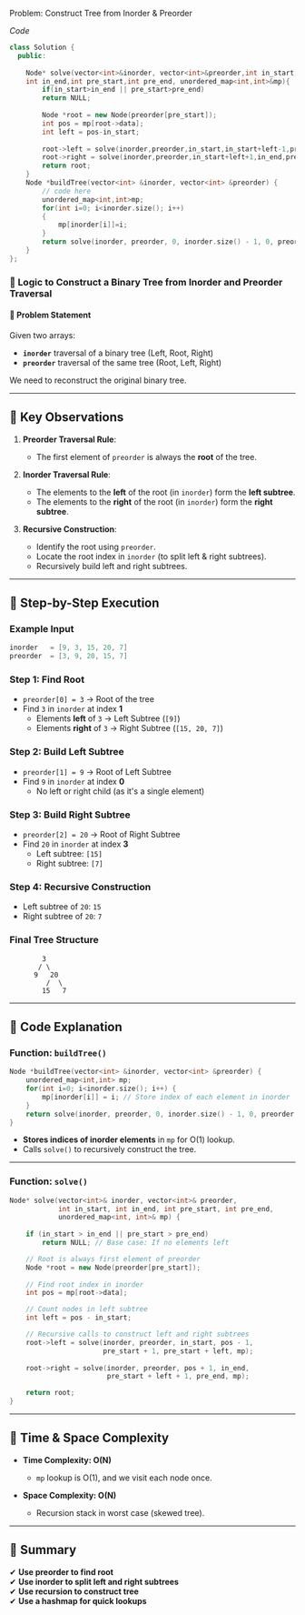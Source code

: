 Problem: Construct Tree from Inorder & Preorder


*Code*

```c++
class Solution {
  public:
  
    Node* solve(vector<int>&inorder, vector<int>&preorder,int in_start,
    int in_end,int pre_start,int pre_end, unordered_map<int,int>&mp){
        if(in_start>in_end || pre_start>pre_end) 
        return NULL;
        
        Node *root = new Node(preorder[pre_start]);    
        int pos = mp[root->data];
        int left = pos-in_start;
        
        root->left = solve(inorder,preorder,in_start,in_start+left-1,pre_start+1,pre_start+left,mp);
        root->right = solve(inorder,preorder,in_start+left+1,in_end,pre_start+left+1,pre_end,mp);
        return root;
    }
    Node *buildTree(vector<int> &inorder, vector<int> &preorder) {
        // code here
        unordered_map<int,int>mp;
        for(int i=0; i<inorder.size(); i++)
        {
            mp[inorder[i]]=i;
        }
        return solve(inorder, preorder, 0, inorder.size() - 1, 0, preorder.size() - 1, mp);
    }
};
```
### **🔹 Logic to Construct a Binary Tree from Inorder and Preorder Traversal**

#### **🔸 Problem Statement**
Given two arrays:
- **`inorder`** traversal of a binary tree (Left, Root, Right)
- **`preorder`** traversal of the same tree (Root, Left, Right)

We need to reconstruct the original binary tree.

---

## **🔹 Key Observations**
1. **Preorder Traversal Rule**:  
   - The first element of `preorder` is always the **root** of the tree.
   
2. **Inorder Traversal Rule**:  
   - The elements to the **left** of the root (in `inorder`) form the **left subtree**.
   - The elements to the **right** of the root (in `inorder`) form the **right subtree**.

3. **Recursive Construction**:
   - Identify the root using `preorder`.
   - Locate the root index in `inorder` (to split left & right subtrees).
   - Recursively build left and right subtrees.

---

## **🔹 Step-by-Step Execution**

### **Example Input**
```cpp
inorder   = [9, 3, 15, 20, 7]
preorder  = [3, 9, 20, 15, 7]
```

### **Step 1: Find Root**
- `preorder[0] = 3` → Root of the tree  
- Find `3` in `inorder` at index **1**  
  - Elements **left** of `3` → Left Subtree (`[9]`)  
  - Elements **right** of `3` → Right Subtree (`[15, 20, 7]`)  

### **Step 2: Build Left Subtree**
- `preorder[1] = 9` → Root of Left Subtree  
- Find `9` in `inorder` at index **0**  
  - No left or right child (as it's a single element)  

### **Step 3: Build Right Subtree**
- `preorder[2] = 20` → Root of Right Subtree  
- Find `20` in `inorder` at index **3**  
  - Left subtree: `[15]`
  - Right subtree: `[7]`

### **Step 4: Recursive Construction**
- Left subtree of `20`: `15`
- Right subtree of `20`: `7`

### **Final Tree Structure**
```
        3
       / \
      9   20
         /  \
        15   7
```
---

## **🔹 Code Explanation**

### **Function: `buildTree()`**
```cpp
Node *buildTree(vector<int> &inorder, vector<int> &preorder) {
    unordered_map<int,int> mp;
    for(int i=0; i<inorder.size(); i++) {
        mp[inorder[i]] = i; // Store index of each element in inorder
    }
    return solve(inorder, preorder, 0, inorder.size() - 1, 0, preorder.size() - 1, mp);
}
```
- **Stores indices of inorder elements** in `mp` for O(1) lookup.
- Calls `solve()` to recursively construct the tree.

---

### **Function: `solve()`**
```cpp
Node* solve(vector<int>& inorder, vector<int>& preorder, 
            int in_start, int in_end, int pre_start, int pre_end, 
            unordered_map<int, int>& mp) {
    
    if (in_start > in_end || pre_start > pre_end) 
        return NULL; // Base case: If no elements left

    // Root is always first element of preorder
    Node *root = new Node(preorder[pre_start]);
    
    // Find root index in inorder
    int pos = mp[root->data];

    // Count nodes in left subtree
    int left = pos - in_start;

    // Recursive calls to construct left and right subtrees
    root->left = solve(inorder, preorder, in_start, pos - 1, 
                       pre_start + 1, pre_start + left, mp);
    
    root->right = solve(inorder, preorder, pos + 1, in_end, 
                        pre_start + left + 1, pre_end, mp);

    return root;
}
```
---

## **🔹 Time & Space Complexity**
- **Time Complexity: O(N)**  
  - `mp` lookup is O(1), and we visit each node once.

- **Space Complexity: O(N)**  
  - Recursion stack in worst case (skewed tree).

---

## **🔹 Summary**
✔ **Use preorder to find root**  
✔ **Use inorder to split left and right subtrees**  
✔ **Use recursion to construct tree**  
✔ **Use a hashmap for quick lookups**
